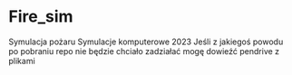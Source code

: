 # Fire_sim
Symulacja pożaru Symulacje komputerowe 2023
Jeśli z jakiegoś powodu po pobraniu repo nie będzie chciało zadziałać mogę dowieźć pendrive z plikami

